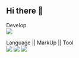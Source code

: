 ## Hi there 👋

Develop <br>
<img src="https://img.shields.io/badge/React-61DAFB?style=for-the-badge&logo=React&logoColor=white">

Language || MarkUp || Tool  <br>
<img src="https://img.shields.io/badge/JavaScript-F7DF1E?style=for-the-badge&logo=JavaScript&logoColor=white">
<img src="https://img.shields.io/badge/Python-3776AB?style=for-the-badge&logo=Python&logoColor=white">
<img src="https://img.shields.io/badge/HTML5-E34F26?style=for-the-badge&logo=HTML5&logoColor=white">

